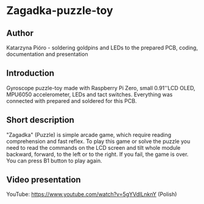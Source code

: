 # Zagadka-puzzle-toy
## Author
Katarzyna Pióro - soldering goldpins and LEDs to the prepared PCB, coding, documentation and presentation

## Introduction
Gyroscope puzzle-toy made with Raspberry Pi Zero, small 0.91''LCD OLED, MPU6050 accelerometer, LEDs and tact switches. Everything was connected with prepared and soldered for this PCB.

## Short description
"Zagadka" (Puzzle) is simple arcade game, which require reading comprehension and fast reflex. To play this game or solve the puzzle you need to read the commands on the LCD screen and tilt whole module backward, forward, to the left or to the right. If you fail, the game is over. You can press B1 button to play again.

## Video presentation
YouTube: https://www.youtube.com/watch?v=5gYVdILnknY (Polish)

